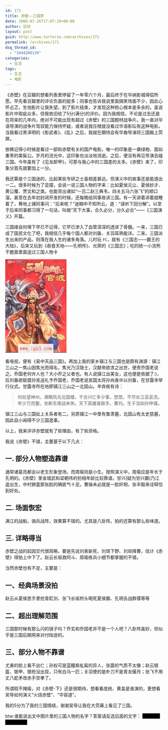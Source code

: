 ```yaml
---
id: 171
title: 赤壁——三国梦
date: 2008-07-26T17:07:19+00:00
author: 愆伏
layout: post
guid: http://www.tortorse.com/archives/171
permalink: /archives/171
dsq_thread_id:
  - "3444280139"
categories:
  - 生活
tags:
  - 生活
  - 电影
---
```

《赤壁》在豆瓣的想看列表里停留了一年零六个月，最后终于在华纳影城得偿所愿。早先看豆瓣里的评论负面的挺多；同事也告诉我说里面搞笑场面不少，因此心怀忐忑，生怕影片让我失望。到了影片结束，才发现这种担心根本是多余的。虽说影片中瑕疵众多，但我依旧给了5分(满分)的评价。因为我相信，不论是过去还是在将来的几年内，绝对不可能出现有超过《赤壁》的三国题材战争片。我一直对华语导演的战争片驾驭能力保持怀疑，或者说我压根就没看过华语影坛有这种电影。当我看过黑泽明的《影武者》、《乱》之后，我就在期待会有华裔导演将三国搬上荧屏。

依稀记得小时候是看过一部和赤壁有关的国产电影。唯一的印象是一袭绿袍、面如重枣的美髯公。岁月的流光中，这印象也淡淡地消逝。之后，便没有再见导演去碰三国。今年虽有了《见龙卸甲》，可那与我心中的三国差的太多。《赤壁》来了，印象分首先就要加上一分。

我还算是个三国迷的，比起某些专研之士虽相差甚远，但演义中的故事还是能道出一二。很多时候为了显摆，会说一说三国人物的字来：比如夏侯元让、夏侯妙才、黄公覆、贾文和之类。也能背出诸如“一吕二赵三典韦，四关五马六张飞”的顺口溜。甚至在去年初封闭开发的时候，还每晚给同事夜讲三国。有一天讲着讲着就睡着了，蓦地上铺同事问：“后来呢？”迷糊中不知所云，道：“请听下回分解”。以至于后来同事都习得了一句话，叫做“天下大事，合久必分，分久必合”——《三国演义》开篇。

三国缘自何埋下早已不记得，它早已渗入了血管深深的透进了骨髓。一来，三国已成了国民文化了吧，我相信几乎每个国人都对刘备、关羽耳熟能详。二来，三国派生出来的产品，则落在我人生的诸多角落。儿时玩 `FC`，就有《三国志——霸王的大陆》，后来又玩到《吞食天地——孔明传》、光荣的《三国志》；吃的统一小浣熊干脆面里面送过三国人物卡

![sangoku](/wp-content/uploads/2008/07/sangoku.jpg)

看电视，便有《易中天品三国》。再加上我的家乡镇江与三国也是颇有渊源：镇江三山之一焦山因焦光而得名，焦光乃汉隐士，汉献帝欲求之出世，便责乔国老说之。乔国老何许人也？大小乔之父者也。有人说镇江出美女，这也便是依据了:)，后刘备欲联盟孙吴送礼予乔国老，乔国老说吴国太将孙尚香许以刘备，在甘露寺举行仪式。甘露寺所在地即镇江三山之一北固山。辛弃疾有诗：

> 何处望神州。满眼风光北固楼。千古兴亡多少事，悠悠。不尽长江衮衮流。年少万兜鍪。坐断东南战未休。天下英雄谁敌手。曹刘。生子当如孙仲谋。

镇江三山与三国扯上关系者有二，另原镇江一中里有鲁肃墓，北固山有太史慈墓，因此自小闻得不少三国逸事。

以上，我来评评赤壁就有了些理由，有了些资格。

我说《赤壁》不错，主要基于以下几点：

## 一. 部分人物塑造靠谱

通常诸葛亮都会以老生形象登场，而周瑜则是小生。按照演义中，周瑜应是年长于孔明的。《赤壁》里金城武和梁朝伟的扮相年龄比较靠谱。甘兴(疑为甘兴霸)乃江盗出生，中村狮童那张脸的确匪气十足。曹操未必就是一脸奸相，张丰毅来诠释恰到好处。

## 二. 场面恢宏

满江的战船，骑兵战阵，效果算不错的。尤其是八卦阵，拍的还算有那么些味道。

## 三. 详略得当

赤壁之战的起因交代很简略，要是先说刘表新死、刘琦下野、刘琮降曹，估计《赤壁》得拍上中下了。赵云长坂救阿斗、周瑜练兵小细节都掌握的不错。

当然赤壁也有不足，主要是：

## 一、经典场景没拍

赵云从夏侯恩手里抢青釭剑、张飞长坂桥头喝死夏侯霸、孔明舌战群儒等等

## 二、超出理解范围

三国那时候有那么闪的镜子吗？乔玄和乔国老并不是一个人吧？八卦阵虽妙，但似乎是三国后期用来对付陆逊的。

## 三、部分人物不靠谱

尤勇的脸上看不出仁；孙权可是蓝瞳紫虬髯的异人，张震的气质不太像；赵云银盔、银甲、银抢没出现，只有白马一匹；关羽使的是朴刀不是青龙偃月；张飞不用丈八蛇矛改赤手空拳了。

所谓瑕不掩瑜，对《赤壁-下》还是很期待，想看看庞统、黄盖是谁演的，更想看吴导如何演义“火烧赤壁”、“华容道”。

我的5分为了我的三国情结，谢谢吴导让我在大荧幕上看见了三国。

btw:谁能说出文中图片里的三国人物的名字？答案请反选后面的文字：
<span style="background:#000;color:#000">张角、祖茂、公孙瓒</span>